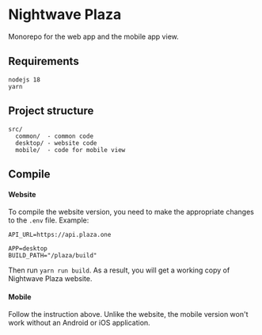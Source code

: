 # Nightwave Plaza 

Monorepo for the web app and the mobile app view.

## Requirements
``` 
nodejs 18
yarn
```

## Project structure
```
src/
  common/  - common code
  desktop/ - website code
  mobile/  - code for mobile view
```

## Compile
#### Website
To compile the website version, you need to make the appropriate changes to the `.env` file.
Example:
```
API_URL=https://api.plaza.one

APP=desktop
BUILD_PATH="/plaza/build"
```
Then run `yarn run build`. As a result, you will get a working copy of Nightwave Plaza website.

#### Mobile
Follow the instruction above. Unlike the website, the mobile version won't work without an Android or iOS application.
